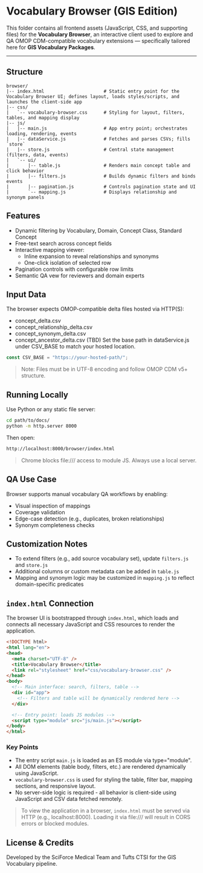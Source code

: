 # Vocabulary Browser (GIS Edition)

This folder contains all frontend assets (JavaScript, CSS, and supporting files) for the **Vocabulary Browser**, an interactive client used to explore and QA OMOP CDM-compatible vocabulary extensions — specifically tailored here for **GIS Vocabulary Packages**.

---

## Structure

```text
browser/
|-- index.html                      # Static entry point for the Vocabulary Browser UI; defines layout, loads styles/scripts, and launches the client-side app
|-- css/
|   `-- vocabulary-browser.css      # Styling for layout, filters, tables, and mapping display
|-- js/
|   |-- main.js                     # App entry point; orchestrates loading, rendering, events
|   |-- dataService.js              # Fetches and parses CSVs; fills `store`
|   |-- store.js                    # Central state management (filters, data, events)
|   `-- ui/
|       |-- table.js                # Renders main concept table and click behavior
|       |-- filters.js              # Builds dynamic filters and binds events
|       |-- pagination.js           # Controls pagination state and UI
|       `-- mapping.js              # Displays relationship and synonym panels

```
## Features
- Dynamic filtering by Vocabulary, Domain, Concept Class, Standard Concept
- Free-text search across concept fields
- Interactive mapping viewer:
    - Inline expansion to reveal relationships and synonyms
    - One-click isolation of selected row
- Pagination controls with configurable row limits
- Semantic QA vew for reviewers and domain experts


## Input Data
The browser expects OMOP-compatible delta files hosted via HTTP(S):
- concept_delta.csv
- concept_relationship_delta.csv
- concept_synonym_delta.csv 
- concept_ancestor_delta.csv (TBD)
Set the base path in dataService.js under CSV_BASE to match your hosted location.
```js
const CSV_BASE = "https://your-hosted-path/";
```
>Note: Files must be in UTF-8 encoding and follow OMOP CDM v5+ structure.

## Running Locally
Use Python or any static file server:
```bash
cd path/to/docs/
python -m http.server 8000
```
Then open:
```bash
http://localhost:8000/browser/index.html
```
>Chrome blocks file:/// access to module JS. Always use a local server.

##  QA Use Case
Browser supports manual vocabulary QA workflows by enabling:
- Visual inspection of mappings
- Coverage validation
- Edge-case detection (e.g., duplicates, broken relationships)
- Synonym completeness checks


##  Customization Notes
- To extend filters (e.g., add source vocabulary set), update `filters.js` and `store.js`
- Additional columns or custom metadata can be added in `table.js`
- Mapping and synonym logic may be customized in `mapping.js` to reflect domain-specific predicates

## `index.html` Connection

The browser UI is bootstrapped through `index.html`, which loads and connects all necessary JavaScript and CSS resources to render the application.

```html
<!DOCTYPE html>
<html lang="en">
<head>
  <meta charset="UTF-8" />
  <title>Vocabulary Browser</title>
  <link rel="stylesheet" href="css/vocabulary-browser.css" />
</head>
<body>
  <!-- Main interface: search, filters, table -->
  <div id="app">
    <!-- Filters and table will be dynamically rendered here -->
  </div>

  <!-- Entry point: loads JS modules -->
  <script type="module" src="js/main.js"></script>
</body>
</html>
```

### Key Points
- The entry script `main.js` is loaded as an ES module via type="module".
- All DOM elements (table body, filters, etc.) are rendered dynamically using JavaScript.
- `vocabulary-browser.css` is used for styling the table, filter bar, mapping sections, and responsive layout.
- No server-side logic is required - all behavior is client-side using JavaScript and CSV data fetched remotely.

> To view the application in a browser, `index.html` must be served via HTTP (e.g., localhost:8000). Loading it via file:/// will result in CORS errors or blocked modules.

##  License & Credits
Developed by the SciForce Medical Team and Tufts CTSI for the GIS Vocabulary pipeline.
